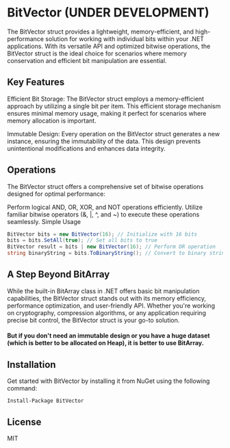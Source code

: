 # BitVector (UNDER DEVELOPMENT)

The BitVector struct provides a lightweight, memory-efficient, and high-performance solution for working with individual bits within your .NET applications. With its versatile API and optimized bitwise operations, the BitVector struct is the ideal choice for scenarios where memory conservation and efficient bit manipulation are essential.

## Key Features

Efficient Bit Storage: The BitVector struct employs a memory-efficient approach by utilizing a single bit per item. This efficient storage mechanism ensures minimal memory usage, making it perfect for scenarios where memory allocation is important.

Immutable Design: Every operation on the BitVector struct generates a new instance, ensuring the immutability of the data. This design prevents unintentional modifications and enhances data integrity.

## Operations

The BitVector struct offers a comprehensive set of bitwise operations designed for optimal performance:

Perform logical AND, OR, XOR, and NOT operations efficiently.
Utilize familiar bitwise operators (&, |, ^, and ~) to execute these operations seamlessly.
Simple Usage

``` csharp
BitVector bits = new BitVector(16); // Initialize with 16 bits
bits = bits.SetAll(true); // Set all bits to true
BitVector result = bits | new BitVector(16); // Perform OR operation
string binaryString = bits.ToBinaryString(); // Convert to binary string
```

## A Step Beyond BitArray

While the built-in BitArray class in .NET offers basic bit manipulation capabilities, the BitVector struct stands out with its memory efficiency, performance optimization, and user-friendly API. Whether you're working on cryptography, compression algorithms, or any application requiring precise bit control, the BitVector struct is your go-to solution.

#### But if you don't need an immutable design or you have a huge dataset (which is better to be allocated on Heap), it is better to use BitArray. 

## Installation

Get started with BitVector by installing it from NuGet using the following command:

``` shell
Install-Package BitVector
```

## License

MIT
